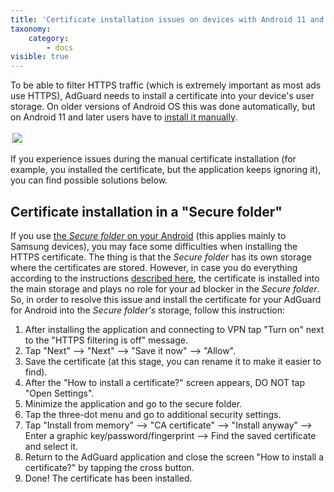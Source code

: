 ```yaml
---
title: 'Сertificate installation issues on devices with Android 11 and later'
taxonomy:
    category:
        - docs
visible: true
---
```


To be able to filter HTTPS traffic (which is extremely important as most ads use HTTPS), AdGuard needs to install a certificate into your device's user storage. On older versions of Android OS this was done automatically, but on Android 11 and later users have to [install it manually](https://kb.adguard.com/en/android/overview#install-certificate).


<img src="https://cdn.adguard.com/public/Adguard/Blog/Android/3-5/cert-en.gif" style="border: 1px solid #efefef; max-width: 350px; padding: 2px;">

If you experience issues during the manual certificate installation (for example, you installed the certificate, but the application keeps ignoring it), you can find possible solutions below.

<a id="secure-folder"></a>   

## Certificate installation in a "Secure folder"

If you use [the *Secure folder* on your Android](https://www.samsung.com/uk/support/mobile-devices/what-is-the-secure-folder-and-how-do-i-use-it/) (this applies mainly to Samsung devices), you may face some difficulties when installing the HTTPS certificate. The thing is that the *Secure folder* has its own storage where the certificates are stored. However, in case you do everything according to the instructions [described here](https://kb.adguard.com/en/android/overview#install-certificate), the certificate is installed into the main storage and plays no role for your ad blocker in the *Secure folder*. So, in order to resolve this issue and install the certificate for your AdGuard for Android into the *Secure folder's* storage, follow this instruction:


1. After installing the application and connecting to VPN tap "Turn on" next to the "HTTPS filtering is off" message.
2. Tap "Next" —> "Next" —> "Save it now" —> "Allow".
3. Save the certificate (at this stage, you can rename it to make it easier to find).
4. After the "How to install a certificate?" screen appears, DO NOT tap "Open Settings".
5. Minimize the application and go to the secure folder.
6. Tap the three-dot menu and go to additional security settings.
7. Tap "Install from memory" —> "CA certificate" —> "Install anyway" —> Enter a graphic key/password/fingerprint —> Find the saved certificate and select it.
8. Return to the AdGuard application and close the screen "How to install a certificate?" by tapping the cross button.
9. Done! The certificate has been installed. 
